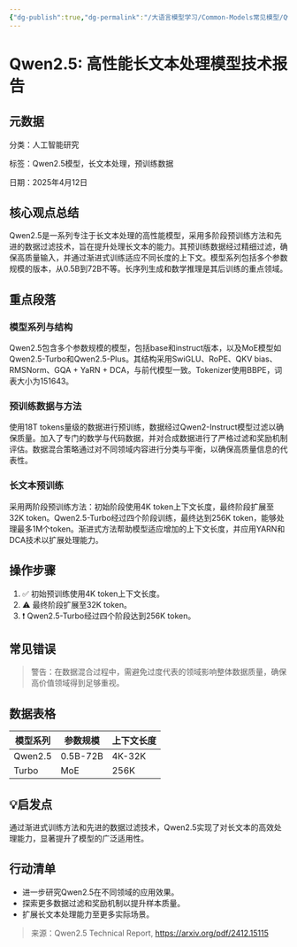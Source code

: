 ```yaml
---
{"dg-publish":true,"dg-permalink":"/大语言模型学习/Common-Models常见模型/Qwen系列/Qwen2.5","dg-home":false,"dg-description":"在此输入笔记的描述","dg-hide":false,"dg-hide-title":false,"dg-show-backlinks":true,"dg-show-local-graph":true,"dg-show-inline-title":true,"dg-pinned":false,"dg-passphrase":"在此输入访问密码","dg-enable-mathjax":false,"dg-enable-mermaid":false,"dg-enable-uml":false,"dg-note-icon":0,"dg-enable-dataview":false,"tags":["NLP"],"permalink":"/大语言模型学习/Common-Models常见模型/Qwen系列/Qwen2.5/","dgShowBacklinks":true,"dgShowLocalGraph":true,"dgShowInlineTitle":true,"dgPassFrontmatter":true,"noteIcon":0,"created":"2025-04-25T11:16:40.000+08:00","updated":"2025-04-25T11:17:25.000+08:00"}
---
```




# Qwen2.5: 高性能长文本处理模型技术报告

## 元数据
分类：人工智能研究

标签：Qwen2.5模型，长文本处理，预训练数据

日期：2025年4月12日


## 核心观点总结
Qwen2.5是一系列专注于长文本处理的高性能模型，采用多阶段预训练方法和先进的数据过滤技术，旨在提升处理长文本的能力。其预训练数据经过精细过滤，确保高质量输入，并通过渐进式训练适应不同长度的上下文。模型系列包括多个参数规模的版本，从0.5B到72B不等。长序列生成和数学推理是其后训练的重点领域。


## 重点段落

### 模型系列与结构
Qwen2.5包含多个参数规模的模型，包括base和instruct版本，以及MoE模型如Qwen2.5-Turbo和Qwen2.5-Plus。其结构采用SwiGLU、RoPE、QKV bias、RMSNorm、GQA + YaRN + DCA，与前代模型一致。Tokenizer使用BBPE，词表大小为151643。


### 预训练数据与方法
使用18T tokens量级的数据进行预训练，数据经过Qwen2-Instruct模型过滤以确保质量。加入了专门的数学与代码数据，并对合成数据进行了严格过滤和奖励机制评估。数据混合策略通过对不同领域内容进行分类与平衡，以确保高质量信息的代表性。


### 长文本预训练
采用两阶段预训练方法：初始阶段使用4K token上下文长度，最终阶段扩展至32K token。Qwen2.5-Turbo经过四个阶段训练，最终达到256K token，能够处理最多1M个token。渐进式方法帮助模型适应增加的上下文长度，并应用YARN和DCA技术以扩展处理能力。


## 操作步骤
1. ✅ 初始预训练使用4K token上下文长度。
2. ⚠ 最终阶段扩展至32K token。
3. ❗ Qwen2.5-Turbo经过四个阶段达到256K token。


## 常见错误
> 警告：在数据混合过程中，需避免过度代表的领域影响整体数据质量，确保高价值领域得到足够重视。


## 数据表格
| 模型系列 | 参数规模 | 上下文长度 |
|----------|----------|------------|
| Qwen2.5  | 0.5B-72B | 4K-32K     |
| Turbo    | MoE      | 256K       |


## 💡启发点
通过渐进式训练方法和先进的数据过滤技术，Qwen2.5实现了对长文本的高效处理能力，显著提升了模型的广泛适用性。


## 行动清单
- 进一步研究Qwen2.5在不同领域的应用效果。
- 探索更多数据过滤和奖励机制以提升样本质量。
- 扩展长文本处理能力至更多实际场景。

> 来源：Qwen2.5 Technical Report, https://arxiv.org/pdf/2412.15115
